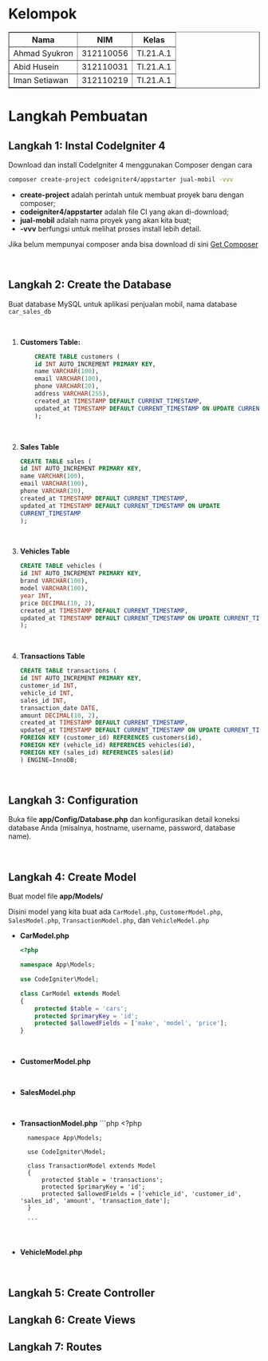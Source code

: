 # Kelompok
<body>
    <table border="1">
        <tr>
            <th>Nama</th>
            <th>NIM</th>
            <th>Kelas</th>
        </tr>
        <tr>
            <td>Ahmad Syukron</td>
            <td>312110056</td>
            <td>TI.21.A.1</td>
        </tr>
        <tr>
            <td>Abid Husein</td>
            <td>312110031</td>
            <td>TI.21.A.1</td>
        </tr>
        <tr>
            <td>Iman Setiawan</td>
            <td>312110219</td>
            <td>TI.21.A.1</td>
        </tr>
    </table>
</body>

# Langkah Pembuatan
## Langkah 1: Instal CodeIgniter 4

Download dan install CodeIgniter 4 menggunakan Composer dengan cara 
```bash
composer create-project codeigniter4/appstarter jual-mobil -vvv
```
  - <b>create-project</b> adalah perintah untuk membuat proyek baru dengan composer;
  - <b>codeigniter4/appstarter</b> adalah file CI yang akan di-download;
  - <b>jual-mobil</b> adalah nama proyek yang akan kita buat;
  - <b>-vvv</b> berfungsi untuk melihat proses install lebih detail.<p>

Jika belum mempunyai composer anda bisa download di sini [Get Composer](https://getcomposer.org/download/) </p><br>


## Langkah 2: Create the Database
Buat database MySQL untuk aplikasi penjualan mobil, nama database `car_sales_db`<p><br>

1. <b>Customers Table:</b>
    ```sql
        CREATE TABLE customers (
        id INT AUTO_INCREMENT PRIMARY KEY,
        name VARCHAR(100),
        email VARCHAR(100),
        phone VARCHAR(20),
        address VARCHAR(255),
        created_at TIMESTAMP DEFAULT CURRENT_TIMESTAMP,
        updated_at TIMESTAMP DEFAULT CURRENT_TIMESTAMP ON UPDATE CURRENT_TIMESTAMP
        );
    ```
<br>

2. <b>Sales Table</b>
    ```sql
    CREATE TABLE sales (
    id INT AUTO_INCREMENT PRIMARY KEY,
    name VARCHAR(100),
    email VARCHAR(100),
    phone VARCHAR(20),
    created_at TIMESTAMP DEFAULT CURRENT_TIMESTAMP,
    updated_at TIMESTAMP DEFAULT CURRENT_TIMESTAMP ON UPDATE
    CURRENT_TIMESTAMP
    );
    ```
<br>

3. <b>Vehicles Table</b>
    ```sql
    CREATE TABLE vehicles (
    id INT AUTO_INCREMENT PRIMARY KEY,
    brand VARCHAR(100),
    model VARCHAR(100),
    year INT,
    price DECIMAL(10, 2),
    created_at TIMESTAMP DEFAULT CURRENT_TIMESTAMP,
    updated_at TIMESTAMP DEFAULT CURRENT_TIMESTAMP ON UPDATE CURRENT_TIMESTAMP
    );

    ```
<br>

4. <b>Transactions Table</b>
    ```sql
    CREATE TABLE transactions (
    id INT AUTO_INCREMENT PRIMARY KEY,
    customer_id INT,
    vehicle_id INT,
    sales_id INT,
    transaction_date DATE,
    amount DECIMAL(10, 2),
    created_at TIMESTAMP DEFAULT CURRENT_TIMESTAMP,
    updated_at TIMESTAMP DEFAULT CURRENT_TIMESTAMP ON UPDATE CURRENT_TIMESTAMP,
    FOREIGN KEY (customer_id) REFERENCES customers(id),
    FOREIGN KEY (vehicle_id) REFERENCES vehicles(id),
    FOREIGN KEY (sales_id) REFERENCES sales(id)
    ) ENGINE=InnoDB;

    ```
<br>

## Langkah 3: Configuration
<p>Buka file <b>app/Config/Database.php</b> dan konfigurasikan detail koneksi database Anda (misalnya, hostname, username, password, database name).</p>
<br>


## Langkah 4: Create Model
Buat model file <b>app/Models/</b><p>
Disini model yang kita buat ada `CarModel.php`, `CustomerModel.php`, `SalesModel.php`, `TransactionModel.php`, dan `VehicleModel.php`<p>

   * <b>CarModel.php</b>
        ```php
        <?php

        namespace App\Models;

        use CodeIgniter\Model;

        class CarModel extends Model
        {
            protected $table = 'cars';
            protected $primaryKey = 'id';
            protected $allowedFields = ['make', 'model', 'price'];
        }
        ```
<br>

* <b>CustomerModel.php</b>
        
<br>

* <b>SalesModel.php</b>
        
<br>

* <b>TransactionModel.php</b>
        ```php
        <?php

        namespace App\Models;

        use CodeIgniter\Model;

        class TransactionModel extends Model
        {
            protected $table = 'transactions';
            protected $primaryKey = 'id';
            protected $allowedFields = ['vehicle_id', 'customer_id', 'sales_id', 'amount', 'transaction_date'];
        }

        ```
<br>

* <b>VehicleModel.php</b>
        
<br>



## Langkah 5: Create Controller


## Langkah 6: Create Views


## Langkah 7: Routes

